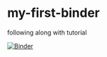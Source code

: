 # my-first-binder
following along with tutorial

[![Binder](https://mybinder.org/badge_logo.svg)](https://mybinder.org/v2/gh/johnfmaddox/my-first-binder/HEAD)
